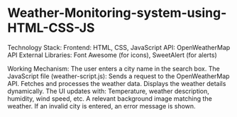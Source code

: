 # Weather-Monitoring-system-using-HTML-CSS-JS

Technology Stack:
Frontend: HTML, CSS, JavaScript
API: OpenWeatherMap API
External Libraries: Font Awesome (for icons), SweetAlert (for alerts)

Working Mechanism:
The user enters a city name in the search box.
The JavaScript file (weather-script.js):
Sends a request to the OpenWeatherMap API.
Fetches and processes the weather data.
Displays the weather details dynamically.
The UI updates with:
Temperature, weather description, humidity, wind speed, etc.
A relevant background image matching the weather.
If an invalid city is entered, an error message is shown.
